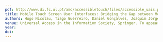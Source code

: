 ```yaml
---
pdf: http://www.di.fc.ul.pt/amc/accessibletouch/files/accessible_uais.pdf
title: Mobile Touch Screen User Interfaces: Bridging the Gap between Motor Impaired and Able-Bodied Users
authors: Hugo Nicolau, Tiago Guerreiro, Daniel Gonçalves, Joaquim Jorge
venue: Universal Access in the Information Society, Springer. To appear.
year: 
doi: 
---
```

